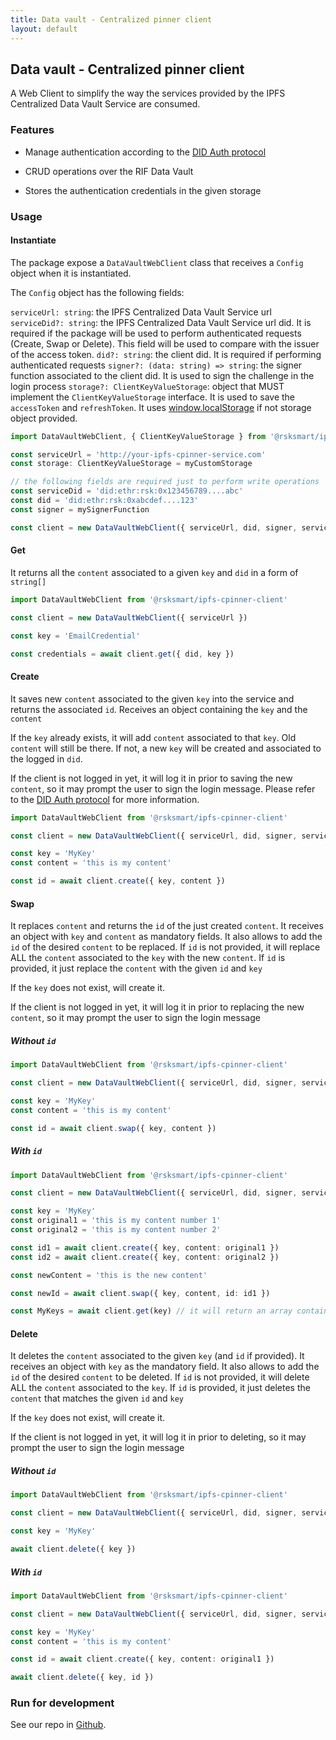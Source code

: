```yaml
---
title: Data vault - Centralized pinner client
layout: default
---
```


## Data vault - Centralized pinner client

A Web Client to simplify the way the services provided by the IPFS Centralized Data Vault Service are consumed.

### Features

- Manage authentication according to the [DID Auth protocol](https://rsksmart.github.io/rif-identity-docs/ssi/libraries/express-did-auth)

- CRUD operations over the RIF Data Vault

- Stores the authentication credentials in the given storage 

### Usage

#### Instantiate

The package expose a `DataVaultWebClient` class that receives a `Config` object when it is instantiated.

The `Config` object has the following fields:

`serviceUrl: string`: the IPFS Centralized Data Vault Service url
`serviceDid?: string`: the IPFS Centralized Data Vault Service url did. It is required if the package will be used to perform authenticated requests (Create, Swap or Delete). This field will be used to compare with the issuer of the access token.
`did?: string`: the client did. It is required if performing authenticated requests
`signer?: (data: string) => string`: the signer function associated to the client did. It is used to sign the challenge in the login process
`storage?: ClientKeyValueStorage`: object that MUST implement the `ClientKeyValueStorage` interface. It is used to save the `accessToken` and `refreshToken`. It uses [window.localStorage](https://developer.mozilla.org/en-US/docs/Web/API/Window/localStorage) if not storage object provided.

```typescript
import DataVaultWebClient, { ClientKeyValueStorage } from '@rsksmart/ipfs-cpinner-client'

const serviceUrl = 'http://your-ipfs-cpinner-service.com'
const storage: ClientKeyValueStorage = myCustomStorage

// the following fields are required just to perform write operations
const serviceDid = 'did:ethr:rsk:0x123456789....abc'
const did = 'did:ethr:rsk:0xabcdef....123'
const signer = mySignerFunction

const client = new DataVaultWebClient({ serviceUrl, did, signer, serviceDid, storage })

```

#### Get

It returns all the `content` associated to a given `key` and `did` in a form of `string[]`

```typescript
import DataVaultWebClient from '@rsksmart/ipfs-cpinner-client'

const client = new DataVaultWebClient({ serviceUrl })

const key = 'EmailCredential'

const credentials = await client.get({ did, key })
```

#### Create

It saves new `content` associated to the given `key` into the service and returns the associated `id`.
Receives an object containing the `key` and the `content`

If the `key` already exists, it will add `content` associated to that `key`. Old `content` will still be there.
If not, a new `key` will be created and associated to the logged in `did`.

If the client is not logged in yet, it will log it in prior to saving the new `content`, so it may prompt the user to sign the login message. Please refer to the [DID Auth protocol](../../ssi/specs/did-auth) for more information.


```typescript
import DataVaultWebClient from '@rsksmart/ipfs-cpinner-client'

const client = new DataVaultWebClient({ serviceUrl, did, signer, serviceDid })

const key = 'MyKey'
const content = 'this is my content'

const id = await client.create({ key, content })
```

#### Swap

It replaces `content` and returns the `id` of the just created `content`.
It receives an object with `key` and `content` as mandatory fields. It also allows to add the `id` of the desired `content` to be replaced.
If `id` is not provided, it will replace ALL the `content` associated to the `key` with the new `content`.
If `id` is provided, it just replace the `content` with the given `id` and `key`

If the `key` does not exist, will create it.

If the client is not logged in yet, it will log it in prior to replacing the new `content`, so it may prompt the user to sign the login message


##### Without `id`

```typescript
import DataVaultWebClient from '@rsksmart/ipfs-cpinner-client'

const client = new DataVaultWebClient({ serviceUrl, did, signer, serviceDid })

const key = 'MyKey'
const content = 'this is my content'

const id = await client.swap({ key, content })
```

##### With `id`

```typescript
import DataVaultWebClient from '@rsksmart/ipfs-cpinner-client'

const client = new DataVaultWebClient({ serviceUrl, did, signer, serviceDid })

const key = 'MyKey'
const original1 = 'this is my content number 1'
const original2 = 'this is my content number 2'

const id1 = await client.create({ key, content: original1 })
const id2 = await client.create({ key, content: original2 })

const newContent = 'this is the new content'

const newId = await client.swap({ key, content, id: id1 })

const MyKeys = await client.get(key) // it will return an array containing [original2, newContent]
```

#### Delete

It deletes the `content` associated to the given `key` (and `id` if provided).
It receives an object with `key` as the mandatory field. It also allows to add the `id` of the desired `content` to be deleted.
If `id` is not provided, it will delete ALL the `content` associated to the `key`.
If `id` is provided, it just deletes the `content` that matches the given `id` and `key`

If the `key` does not exist, will create it.

If the client is not logged in yet, it will log it in prior to deleting, so it may prompt the user to sign the login message


##### Without `id`

```typescript
import DataVaultWebClient from '@rsksmart/ipfs-cpinner-client'

const client = new DataVaultWebClient({ serviceUrl, did, signer, serviceDid })

const key = 'MyKey'

await client.delete({ key })
```

##### With `id`

```typescript
import DataVaultWebClient from '@rsksmart/ipfs-cpinner-client'

const client = new DataVaultWebClient({ serviceUrl, did, signer, serviceDid })

const key = 'MyKey'
const content = 'this is my content'

const id = await client.create({ key, content: original1 })

await client.delete({ key, id })
```

### Run for development

See our repo in [Github](https://github.com/rsksmart/rif-data-vault/tree/master/modules/ipfs-cpinner-client).
